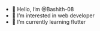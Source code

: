 - 👋 Hello, I’m @Bashith-08
- 👀 I’m interested in web developer
- 🌱 I’m currently learning flutter


<!---
Bashith-08/Bashith-08 is a ✨ special ✨ repository because its `README.md` (this file) appears on your GitHub profile.
You can click the Preview link to take a look at your changes.
--->
